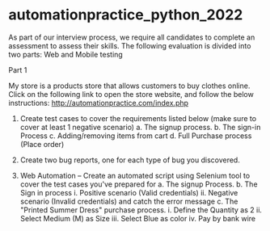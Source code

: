 # automationpractice_python_2022

As part of our interview process, we require all candidates to complete an assessment to assess their skills.
The following evaluation is divided into two parts: Web and Mobile testing

Part 1

My store is a products store that allows customers to buy clothes online.
Click on the following link to open the store website, and follow the below instructions:
http://automationpractice.com/index.php

1. Create test cases to cover the requirements listed below (make sure to cover at least 1 negative
scenario)
a. The signup process.
b. The sign-in Process
c. Adding/removing items from cart
d. Full Purchase process (Place order)

2. Create two bug reports, one for each type of bug you discovered.

3. Web Automation – Create an automated script using Selenium tool to cover the test cases
you've prepared for
a. The signup Process.
b. The Sign in process
i. Positive scenario (Valid credentials)
ii. Negative scenario (Invalid credentials) and catch the error message
c. The "Printed Summer Dress" purchase process.
i. Define the Quantity as 2
ii. Select Medium (M) as Size
iii. Select Blue as color
iv. Pay by bank wire
